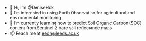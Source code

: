 - 👋 Hi, I’m @DeniseHck
- 👀 I’m interested in using Earth Observation for agricultural and environmental monitoring
- 🌱 I’m currently learning how to predict Soil Organic Carbon (SOC) content from Sentinel-2 bare soil reflectance maps
- 📫 Reach me at eedh@leeds.ac.uk

<!---
DeniseHck/DeniseHck is a ✨ special ✨ repository because its `README.md` (this file) appears on your GitHub profile.
You can click the Preview link to take a look at your changes.
--->
